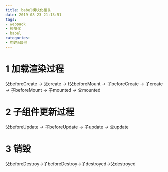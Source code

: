 ```yaml
---
title: babel模块化相关
date: 2019-08-23 21:13:51
tags: 
- webpack
- 模块化
- babel
categories: 
- 构建&其他
---
```

# 1 加载渲染过程
父beforeCreate -> 父create -> f父beforeMount -> 子beforeCreate -> 子create -> 子beforeMount -> 子mounted -> 父mounted
# 2 子组件更新过程
父beforeUpdate -> 子beforeUpdate -> 子update  -> 父update
# 3 销毁
父beforeDestroy->子beforeDestroy->子destroyed->父destroyed